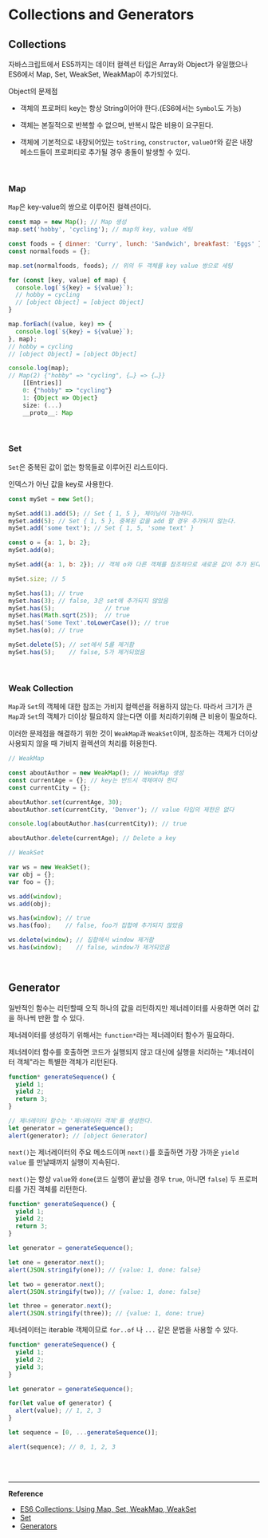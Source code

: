 # Collections and Generators

## Collections

자바스크립트에서 ES5까지는 데이터 컬렉션 타입은 Array와 Object가 유일했으나 ES6에서 Map, Set, WeakSet, WeakMap이 추가되었다.

Object의 문제점

- 객체의 프로퍼티 key는 항상 String이어야 한다.(ES6에서는 `Symbol`도 가능)

- 객체는 본질적으로 반복할 수 없으며, 반복시 많은 비용이 요구된다.

- 객체에 기본적으로 내장되어있는  `toString`, `constructor`, `valueOf`와 같은 내장 메소드들이 프로퍼티로 추가될 경우 충돌이 발생할 수 있다.

<br>

### Map

`Map`은 key-value의 쌍으로 이루어진 컬렉션이다. 

```javascript
const map = new Map(); // Map 생성
map.set('hobby', 'cycling'); // map의 key, value 세팅

const foods = { dinner: 'Curry', lunch: 'Sandwich', breakfast: 'Eggs' }; 
const normalfoods = {}; 

map.set(normalfoods, foods); // 위의 두 객체를 key value 쌍으로 세팅

for (const [key, value] of map) {
  console.log(`${key} = ${value}`); 
  // hobby = cycling  
  // [object Object] = [object Object]
}

map.forEach((value, key) => {
  console.log(`${key} = ${value}`);
}, map); 
// hobby = cycling  
// [object Object] = [object Object]

console.log(map);
// Map(2) {"hobby" => "cycling", {…} => {…}}
	[[Entries]]
	0: {"hobby" => "cycling"}
	1: {Object => Object}
	size: (...)
	__proto__: Map
```

<br>

### Set

`Set`은 중복된 값이 없는 항목들로 이루어진 리스트이다.

인덱스가 아닌 값을 key로 사용한다.

```javascript
const mySet = new Set();

mySet.add(1).add(5); // Set { 1, 5 }, 체이닝이 가능하다.
mySet.add(5); // Set { 1, 5 }, 중복된 값을 add 할 경우 추가되지 않는다.
mySet.add('some text'); // Set { 1, 5, 'some text' }

const o = {a: 1, b: 2};
mySet.add(o);

mySet.add({a: 1, b: 2}); // 객체 o와 다른 객체를 참조하므로 새로운 값이 추가 된다.

mySet.size; // 5

mySet.has(1); // true
mySet.has(3); // false, 3은 set에 추가되지 않았음
mySet.has(5);              // true
mySet.has(Math.sqrt(25));  // true
mySet.has('Some Text'.toLowerCase()); // true
mySet.has(o); // true

mySet.delete(5); // set에서 5를 제거함
mySet.has(5);    // false, 5가 제거되었음
```

<br>

### Weak Collection

`Map`과 `Set`의 객체에 대한 참조는 가비지 컬렉션을 허용하지 않는다. 따라서 크기가 큰 `Map`과 `Set`의 객체가 더이상 필요하지 않는다면 이를 처리하기위해 큰 비용이 필요하다.

이러한 문제점을 해결하기 위한 것이 `WeakMap`과 `WeakSet`이며, 참조하는 객체가 더이상 사용되지 않을 때 가비지 컬렉션의 처리를 허용한다.

```javascript
// WeakMap

const aboutAuthor = new WeakMap(); // WeakMap 생성
const currentAge = {}; // key는 반드시 객체여야 한다
const currentCity = {}; 

aboutAuthor.set(currentAge, 30); 
aboutAuthor.set(currentCity, 'Denver'); // value 타입의 제한은 없다

console.log(aboutAuthor.has(currentCity)); // true

aboutAuthor.delete(currentAge); // Delete a key
```

```javascript
// WeakSet

var ws = new WeakSet();
var obj = {};
var foo = {};

ws.add(window);
ws.add(obj);

ws.has(window); // true
ws.has(foo);    // false, foo가 집합에 추가되지 않았음

ws.delete(window); // 집합에서 window 제거함
ws.has(window);    // false, window가 제거되었음
```

<br>

## Generator

일반적인 함수는 리턴할때 오직 하나의 값을 리턴하지만 제너레이터를 사용하면 여러 값을 하나씩 반환 할 수 있다.

제너레이터를 생성하기 위해서는 `function*`라는 제너레이터 함수가 필요하다.

제너레이터 함수를 호출하면 코드가 실행되지 않고 대신에 실행을 처리하는 "제너레이터 객체"라는  특별한 객체가 리턴된다.

```javascript
function* generateSequence() {
  yield 1;
  yield 2;
  return 3;
}

// 제너레이터 함수는 '제너레이터 객체'를 생성한다.
let generator = generateSequence();
alert(generator); // [object Generator]
```

`next()`는 제너레이터의 주요 메소드이며 `next()`를 호출하면 가장 가까운 `yield value` 를 만날때까지 실행이 지속된다.

`next()`는 항상 `value`와 `done`(코드 실행이 끝났을 경우 `true`, 아니면 `false`) 두 프로퍼티를 가진 객체를 리턴한다.

```javascript
function* generateSequence() {
  yield 1;
  yield 2;
  return 3;
}

let generator = generateSequence();

let one = generator.next();
alert(JSON.stringify(one)); // {value: 1, done: false}

let two = generator.next();
alert(JSON.stringify(two)); // {value: 1, done: false}

let three = generator.next();
alert(JSON.stringify(three)); // {value: 1, done: true}
```

제너레이터는 iterable 객체이므로 `for..of` 나 `...` 같은 문법을 사용할 수 있다.

```javascript
function* generateSequence() {
  yield 1;
  yield 2;
  yield 3;
}

let generator = generateSequence();

for(let value of generator) {
  alert(value); // 1, 2, 3
}

let sequence = [0, ...generateSequence()];

alert(sequence); // 0, 1, 2, 3
```

<br>

<br>

------

**Reference**

- [ES6 Collections: Using Map, Set, WeakMap, WeakSet](https://www.sitepoint.com/es6-collections-map-set-weakmap-weakset/)
- [Set](https://developer.mozilla.org/ko/docs/Web/JavaScript/Reference/Global_Objects/Set)
- [Generators](https://javascript.info/generators)

